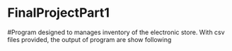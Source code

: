 # FinalProjectPart1

#Program designed to manages inventory of the electronic store. With csv files provided, the output of program are show following 
